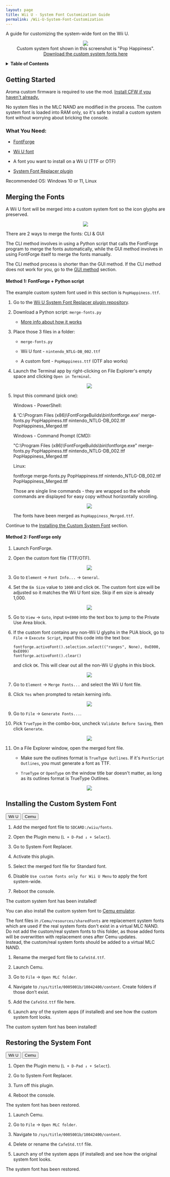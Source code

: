 ```yaml
---
layout: page
title: Wii U - System Font Customization Guide
permalink: /Wii-U-System-Font-Customization
---
```


A guide for customizing the system-wide font on the Wii U.

<div align="center">
  <p class="image">
    <img src="/images/Wii-U/Pop-Happiness-Font.png">
    <br>
    Custom system font shown in this screenshot is "Pop Happiness".
    <br>
    <a href="/Wii-U-Custom-System-Fonts">
    Download the custom system fonts here</a>
    <br>
  </p>
</div>

<details class="expandable-details">
  <summary>
    <b>Table of Contents</b>
  </summary>
  <ul>
    <li>
      <p>
        <a href="#getting-started">
        Getting Started</a>
      </p>
    </li>
    <li>
      <p>
        <a href="#merging-the-fonts">
        Merging the Fonts</a>
      </p>
      <ul>
        <li>
          <p>
            <a href="#method-1-fontforge--python-script">
            Method 1: FontForge + Python script</a>
          </p>
        </li>
      </ul>
      <ul>
        <li>
          <p>
            <a href="#method-2-fontforge-only">
            Method 2: FontForge only</a>
          </p>
        </li>
      </ul>
    </li>
    <li>
      <p>
        <a href="#installing-the-custom-system-font">
        Installing the Custom System Font</a>
      </p>
    </li>
    <li>
      <p>
        <a href="#restoring-the-system-font">
        Restoring the System Font</a>
      </p>
    </li>
  </ul>
</details>


## Getting Started

Aroma custom firmware is required to use the mod.
<a href="https://wiiu.hacks.guide/" target="_blank">
Install CFW if you haven't already.</a>

<p class="note-info">
  No system files in the MLC NAND are modified in the process. The custom system font is loaded into RAM only,
  so it's safe to install a custom system font without worrying about bricking the console.
</p>

### What You Need:

- <a href="https://fontforge.org/" target="_blank">
  FontForge</a>

- [Wii U font](/files/Wii-U/nintendo_NTLG-DB_002.ttf)

- A font you want to install on a Wii U (TTF or OTF)

- <a href="https://github.com/dkosmari/System-Font-Replacer" target="_blank">
  System Font Replacer plugin</a>

Recommended OS: Windows 10 or 11, Linux


## Merging the Fonts

A Wii U font will be merged into a custom system font so the icon glyphs are preserved.

<div align="center">
  <p class="image">
    <img src="/images/Wii-U/Wii-U-System-Font-Customization_01.png">
  </p>
</div>

There are 2 ways to merge the fonts: CLI & GUI

The CLI method involves in using a Python script that calls the FontForge program to merge the fonts automatically,
while the GUI method involves in using FontForge itself to merge the fonts manually.

<p class="note-info">
  The CLI method process is shorter than the GUI method.
  If the CLI method does not work for you, go to the
  <a href="#method-2-fontforge-only">
  GUI method</a> section.
</p>


#### Method 1: FontForge + Python script

The example custom system font used in this section is `PopHappiness.ttf`.

1.  Go to the
    <a href="https://github.com/dkosmari/System-Font-Replacer" target="_blank">
    Wii U System Font Replacer plugin repository</a>.

2.  Download a Python script: `merge-fonts.py`

    - <a href="https://github.com/dkosmari/System-Font-Replacer#missing-symbols" target="_blank">
      More info about how it works</a>

3.  Place those 3 files in a folder:

    - `merge-fonts.py`

    - Wii U font - `nintendo_NTLG-DB_002.ttf`

    - A custom font - `PopHappiness.ttf` (OTF also works)

4.  Launch the Terminal app by right-clicking on File Explorer's empty space and clicking `Open in Terminal`.

    <div align="center">
      <p class="image">
        <img src="/images/Wii-U/Wii-U-System-Font-Customization-Python_1.png">
      </p>
    </div>

5.  Input this command (pick one):

    Windows - PowerShell:

    <p class="code-block-wrap">
      & 'C:\Program Files (x86)\FontForgeBuilds\bin\fontforge.exe'
      merge-fonts.py PopHappiness.ttf nintendo_NTLG-DB_002.ttf PopHappiness_Merged.ttf
    </p>

    Windows - Command Prompt (CMD):

    <p class="code-block-wrap">
      "C:\Program Files (x86)\FontForgeBuilds\bin\fontforge.exe"
      merge-fonts.py PopHappiness.ttf nintendo_NTLG-DB_002.ttf PopHappiness_Merged.ttf
    </p>

    Linux:

    <p class="code-block-wrap">
      fontforge merge-fonts.py PopHappiness.ttf nintendo_NTLG-DB_002.ttf PopHappiness_Merged.ttf
    </p>

    Those are single line commands - they are wrapped so the whole commands are displayed for easy copy without horizontally scrolling.

    <div align="center">
      <p class="image">
        <img src="/images/Wii-U/Wii-U-System-Font-Customization-Python_2.png">
      </p>
    </div>

    The fonts have been merged as `PopHappiness_Merged.ttf`.

<p class="note-blue">
  Continue to the
  <a href="#installing-the-custom-system-font">
  Installing the Custom System Font</a>
  section.
</p>


#### Method 2: FontForge only

1.  Launch FontForge.

2.  Open the custom font file (TTF/OTF).

    <div align="center">
      <p class="image">
        <img src="/images/Wii-U/Wii-U-System-Font-Customization_02.png">
      </p>
    </div>

3.  Go to `Element` → `Font Info...` → `General`.

4.  Set the `Em Size` value to `1000` and click `OK`.
    The custom font size will be adjusted so it matches the Wii U font size.
    Skip if em size is already 1,000.

    <div align="center">
      <p class="image">
        <img src="/images/Wii-U/Wii-U-System-Font-Customization_03.png">
      </p>
    </div>

5.  Go to `View` → `Goto`, input `U+E000` into the text box to jump to the Private Use Area block.

6.  If the custom font contains any non-Wii U glyphs in the PUA block, go to `File` → `Execute Script`, input this code into the text box:

    ```
    fontforge.activeFont().selection.select(("ranges", None), 0xE000, 0xE099)
    fontforge.activeFont().clear()
    ```

    and click `OK`. This will clear out all the non-Wii U glyphs in this block.

    <div align="center">
      <p class="image">
        <img src="/images/Wii-U/Wii-U-System-Font-Customization_04.png">
      </p>
    </div>

7.  Go to `Element` → `Merge Fonts...` and select the Wii U font file.

8.  Click `Yes` when prompted to retain kerning info.

    <div align="center">
      <p class="image">
        <img src="/images/Wii-U/Wii-U-System-Font-Customization_05.png">
      </p>
    </div>

9.  Go to `File` → `Generate Fonts...`.

10. Pick `TrueType` in the combo-box, uncheck `Validate Before Saving`, then click `Generate`.

    <div align="center">
      <p class="image">
        <img src="/images/Wii-U/Wii-U-System-Font-Customization_06.png">
      </p>
    </div>

11. On a File Explorer window, open the merged font file.

    - Make sure the outlines format is `TrueType Outlines`.
      If it's `PostScript Outlines`, you must generate a font as TTF.

    - `TrueType` or `OpenType` on the window title bar doesn't matter, as long as its outlines format is TrueType Outlines.

    <div align="center">
      <p class="image">
        <img src="/images/Wii-U/Wii-U-System-Font-Customization_07.png">
      </p>
    </div>


## Installing the Custom System Font

<!-- Tab links -->
<div class="tab_0">
  <button class="tablinks_0" onclick="openTab_0(event, 'Wii-U_Install')" id="defaultOpen_0">Wii U</button>
  <button class="tablinks_0" onclick="openTab_0(event, 'Cemu_Install')">Cemu</button>
</div>

<!-- Tab content -->
<div id="Wii-U_Install" class="tabcontent_0">
  <ol>
    <li>
      <p>Add the merged font file to <code>SDCARD:/wiiu/fonts</code>.</p>
    </li>
    <li>
      <p>Open the Plugin menu (<code>L + D-Pad ↓ + Select</code>).</p>
    </li>
    <li>
      <p>Go to System Font Replacer.</p>
    </li>
    <li>
      <p>Activate this plugin.</p>
    </li>
    <li>
      <p>Select the merged font file for Standard font.</p>
    </li>
    <li>
      <p>Disable <code>Use custom fonts only for Wii U Menu</code> to apply the font system-wide.</p>
    </li>
    <li>
      <p>Reboot the console.</p>
    </li>
  </ol>

  <p class="note-green">
    The custom system font has been installed!
  </p>
</div>

<!-- Tab content -->
<div id="Cemu_Install" class="tabcontent_0">
  <p>
    You can also install the custom system font to
    <a href="https://cemu.info/" target="_blank">
    Cemu emulator</a>.
  </p>

  <p class="note-info">
    The font files in <code>/Cemu/resources/sharedFonts</code> are replacement system fonts
    which are used if the real system fonts don't exist in a virtual MLC NAND.
    <br>
    Do not add the custom/real system fonts to this folder,
    as those added fonts will be overwritten with replacement ones after Cemu updates.
    <br>
    Instead, the custom/real system fonts should be added to a virtual MLC NAND.
  </p>

  <ol>
    <li>
      <p>Rename the merged font file to <code>CafeStd.ttf</code>.</p>
    </li>
    <li>
      <p>Launch Cemu.</p>
    </li>
    <li>
      <p>Go to <code>File</code> → <code>Open MLC folder</code>.</p>
    </li>
    <li>
      <p>Navigate to <code>/sys/title/0005001b/10042400/content</code>. Create folders if those don’t exist.</p>
    </li>
    <li>
      <p>Add the <code>CafeStd.ttf</code> file here.</p>
    </li>
    <li>
      <p>Launch any of the system apps (if installed) and see how the custom system font looks.</p>
    </li>
  </ol>

  <p class="note-green">
    The custom system font has been installed!
  </p>
</div>


## Restoring the System Font

<!-- Tab links -->
<div class="tab_1">
  <button class="tablinks_1" onclick="openTab_1(event, 'Wii-U_Uninstall')" id="defaultOpen_1">Wii U</button>
  <button class="tablinks_1" onclick="openTab_1(event, 'Cemu_Uninstall')">Cemu</button>
</div>

<!-- Tab content -->
<div id="Wii-U_Uninstall" class="tabcontent_1">
  <ol>
    <li>
      <p>Open the Plugin menu (<code>L + D-Pad ↓ + Select</code>).</p>
    </li>
    <li>
      <p>Go to System Font Replacer.</p>
    </li>
    <li>
      <p>Turn off this plugin.</p>
    </li>
    <li>
      <p>Reboot the console.</p>
    </li>
  </ol>

  <p class="note-green">
    The system font has been restored.
  </p>
</div>

<!-- Tab content -->
<div id="Cemu_Uninstall" class="tabcontent_1">
  <ol>
    <li>
      <p>Launch Cemu.</p>
    </li>
    <li>
      <p>Go to <code>File</code> → <code>Open MLC folder</code>.</p>
    </li>
    <li>
      <p>Navigate to <code>/sys/title/0005001b/10042400/content</code>.</p>
    </li>
    <li>
      <p>Delete or rename the <code>CafeStd.ttf</code> file.</p>
    </li>
    <li>
      <p>Launch any of the system apps (if installed) and see how the original system font looks.</p>
    </li>
  </ol>

  <p class="note-green">
    The system font has been restored.
  </p>
</div>

<script src="/assets/js/tabs_0.js"></script>
<script src="/assets/js/tabs_1.js"></script>
